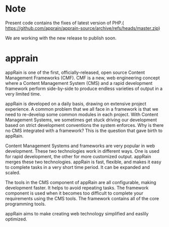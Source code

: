 
Note
=======
Present code contains the fixes of latest version of PHP.( https://github.com/apprain/apprain-source/archive/refs/heads/master.zip)

We are working with the new release to publish soon.

apprain
=======


appRain is one of the first, officially-released, open source Content Management Frameworks (CMF). CMF is a new, web engineering concept where a Content Management System (CMS) and a rapid development framework perform side-by-side to produce endless varieties of output in a very limited time.

appRain is developed on a daily basis, drawing on extensive project experience. A common problem that we all face in a framework is that we need to re-develop some common modules in each project. With Content Management Systems, we sometimes get stuck driving our development based on strict development conventions the system enforces. Why is there no CMS integrated with a framework? This is the question that gave birth to appRain.

Content Management Systems and frameworks are very popular in web development. These two technologies work in different ways. One is used for rapid development, the other for more customized output. appRain merges these two technologies. appRain is fast, flexible, and makes it easy to complete tasks in a very short time period. It can be expanded and scaled.

The tools in the CMS component of appRain are all configurable, making development faster. It helps to avoid repeating tasks. The framework component is used when it becomes too difficult to complete your requirements using the CMS tools. The framework contains all of the core programming tools.

appRain aims to make creating web technology simplified and easlily optimized.
